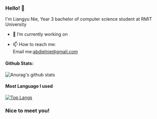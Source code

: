 ### Hello! 👋

I'm Liangyu Nie, Year 3 bachelor of computer science student at RMIT University

- 🔭 I’m currently working on <br>


- 📫 How to reach me: <br>
      Email me:abdielnie@gmail.com<br>

#### Github Stats:
![Anurag's github stats](https://github-readme-stats.vercel.app/api?username=abdielnie&show_icons=true&theme=radical)

#### Most Language I used
[![Top Langs](https://github-readme-stats.vercel.app/api/top-langs/?username=abdielnie&theme=radical)](https://github.com/anuraghazra/github-readme-stats)

### Nice to meet you!
